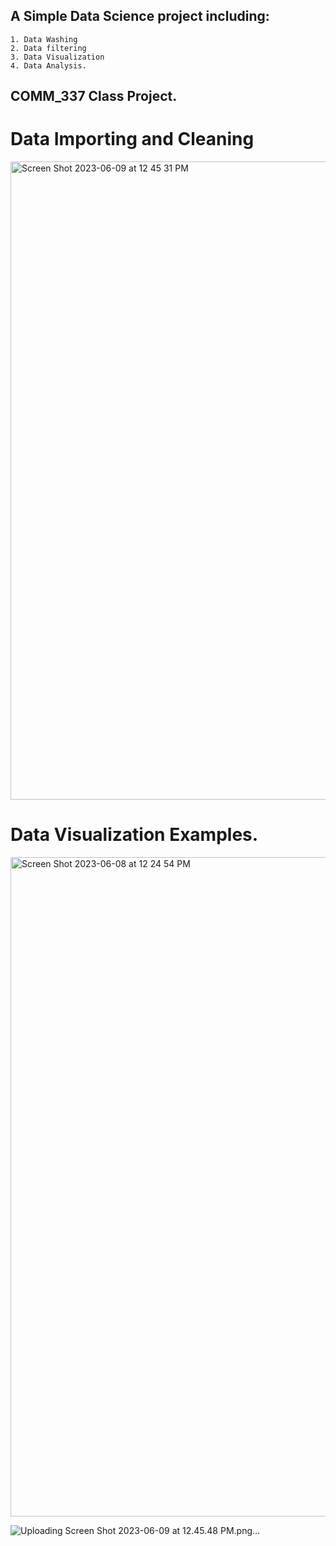 ## A Simple Data Science project including: 
    1. Data Washing 
    2. Data filtering
    3. Data Visualization
    4. Data Analysis.
## COMM_337 Class Project.



# Data Importing and Cleaning
<img width="1021" alt="Screen Shot 2023-06-09 at 12 45 31 PM" src="https://github.com/qinhan099/COMM337_DSProject1/assets/55380062/d7dc0aa1-bb75-4061-8442-dd91ace3e265">

# Data Visualization Examples.

<img width="1055" alt="Screen Shot 2023-06-08 at 12 24 54 PM" src="https://github.com/qinhan099/COMM337_DSProject1/assets/55380062/15c39b1e-47ac-4f4d-9597-2ec2226431a2">


![Uploading Screen Shot 2023-06-09 at 12.45.48 PM.png…]()
